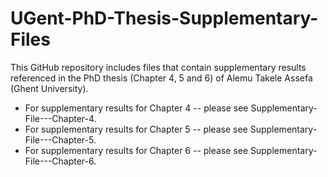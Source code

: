 # UGent-PhD-Thesis-Supplementary-Files
This GitHub repository includes files that contain supplementary results referenced in the PhD thesis (Chapter 4, 5 and 6) of Alemu Takele Assefa (Ghent University).

* For supplementary results for Chapter 4 -- please see Supplementary-File---Chapter-4.
* For supplementary results for Chapter 5 -- please see Supplementary-File---Chapter-5.
* For supplementary results for Chapter 6 -- please see Supplementary-File---Chapter-6.
  

